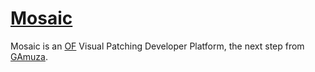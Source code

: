[Mosaic](https://mosaic.d3cod3.org)
========

Mosaic is an [OF](http://openframeworks.cc/) Visual Patching Developer Platform, the next step from [GAmuza](http://gamuza.d3cod3.org).
